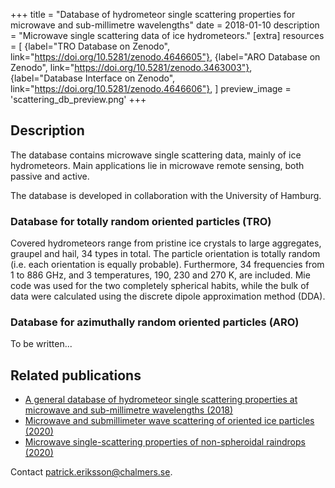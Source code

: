 +++
title = "Database of hydrometeor single scattering properties for microwave and sub-millimetre wavelengths"
date = 2018-01-10
description = "Microwave single scattering data of ice hydrometeors."
[extra]
resources = [
    {label="TRO Database on Zenodo", link="https://doi.org/10.5281/zenodo.4646605"},
    {label="ARO Database on Zenodo", link="https://doi.org/10.5281/zenodo.3463003"},
    {label="Database Interface on Zenodo", link="https://doi.org/10.5281/zenodo.4646606"},
]
preview_image = 'scattering_db_preview.png'
+++

## Description
The database contains microwave single scattering data, mainly of ice hydrometeors. Main applications lie in microwave remote sensing, both passive and active. 

The database is developed in collaboration with the University of Hamburg.  

### Database for totally random oriented particles (TRO)
Covered hydrometeors range from pristine ice crystals to large aggregates, graupel and hail, 34 types in total.
The particle orientation is totally random (i.e. each orientation is equally probable).
Furthermore, 34 frequencies from 1 to 886 GHz, and 3 temperatures, 190, 230 and 270 K, are included.
Mie code was used for the two completely spherical habits, while the bulk of data were calculated using the discrete dipole approximation method (DDA).

### Database for azimuthally random oriented particles (ARO)
To be written...


<!-- Interface: TODO link -->

## Related publications
- [A general database of hydrometeor single scattering properties at microwave and sub-millimetre wavelengths (2018)](https://doi.org/10.5194/essd-10-1301-2018)
- [Microwave and submillimeter wave scattering of oriented ice particles (2020)](https://doi.org/10.5194/amt-13-2309-2020)
- [Microwave single-scattering properties of non-spheroidal raindrops (2020)](https://doi.org/10.5194/amt-13-6933-2020)

Contact [patrick.eriksson@chalmers.se](patrick.eriksson@chalmers.se).
